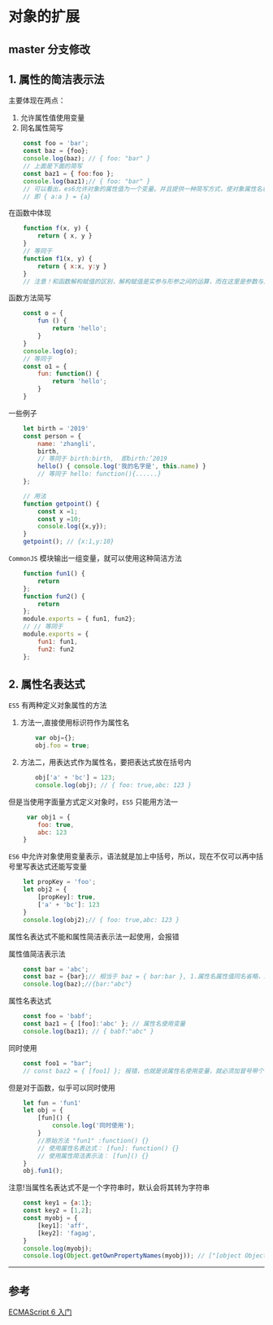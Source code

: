 # 对象的扩展

## master 分支修改

## 1. 属性的简洁表示法

主要体现在两点：

1. 允许属性值使用变量
2. 同名属性简写

```js
    const foo = 'bar';
    const baz = {foo};
    console.log(baz); // { foo: "bar" }
    // 上面是下面的简写
    const baz1 = { foo:foo };
    console.log(baz1);// { foo: "bar" }
    // 可以看出，es6允许对象的属性值为一个变量。并且提供一种简写方式，使对象属性名和属性值相同的可以简写为只写属性名
    // 即 { a:a } = {a}
```

在函数中体现

```js
    function f(x, y) {
        return { x, y }
    }
    // 等同于
    function f1(x, y) {
        return { x:x, y:y }
    }
    // 注意！和函数解构赋值的区别，解构赋值是实参与形参之间的运算，而在这里是参数与函数内参数的关系
```

函数方法简写

```js
    const o = {
        fun () {
            return 'hello';
        }
    }
    console.log(o);
    // 等同于
    const o1 = {
        fun: function() {
            return 'hello';
        }
    }
```

一些例子

```js
    let birth = '2019'
    const person = {
        name: 'zhangli',
        birth,
        // 等同于 birth:birth,  即birth:’2019
        hello() { console.log('我的名字是', this.name) }
        // 等同于 hello: function(){......}
    };

    // 用法
    function getpoint() {
        const x =1;
        const y =10;
        console.log({x,y});
    }
    getpoint(); // {x:1,y:10}
```

`CommonJS` 模块输出一组变量，就可以使用这种简洁方法

```js
    function fun1() {
        return
    };
    function fun2() {
        return
    };
    module.exports = { fun1, fun2};
    // // 等同于
    module.exports = {
        fun1: fun1,
        fun2: fun2
    };
```

## 2. 属性名表达式

`ES5` 有两种定义对象属性的方法

1. 方法一,直接使用标识符作为属性名

    ```js
        var obj={};
        obj.foo = true;
    ```

2. 方法二，用表达式作为属性名，要把表达式放在括号内

    ```js
        obj['a' + 'bc'] = 123;
        console.log(obj); // { foo: true,abc: 123 }
    ```

但是当使用字面量方式定义对象时，`ES5` 只能用方法一

```js
     var obj1 = {
        foo: true,
        abc: 123
    }
```

`ES6` 中允许对象使用变量表示，语法就是加上中括号，所以，现在不仅可以再中括号里写表达式还能写变量

```js
    let propKey = 'foo';
    let obj2 = {
        [propKey]: true,
        ['a' + 'bc']: 123
    }
    console.log(obj2);// { foo: true,abc: 123 }
```

属性名表达式不能和属性简洁表示法一起使用，会报错

属性值简洁表示法

```js
    const bar = 'abc';
    const baz = {bar};// 相当于 baz = { bar:bar }, 1.属性名属性值同名省略，2.属性值可以使用变量,这两个条件要同时成立
    console.log(baz);//{bar:"abc"}
```

属性名表达式

```js
    const foo = 'babf';
    const baz1 = { [foo]:'abc' }; // 属性名使用变量
    console.log(baz1); // { babf:"abc" }
```

同时使用

```js
    const foo1 = "bar";
    // const baz2 = { [foo1] }; 报错，也就是说属性名使用变量，就必须加冒号带个值
```

但是对于函数，似乎可以同时使用

```js
    let fun = 'fun1'
    let obj = {
        [fun]() {
            console.log('同时使用');
        }
        //原始方法 "fun1" :function() {}
        // 使用属性名表达式： [fun]: function() {}
        // 使用属性简洁表示法： [fun]() {}
    }
    obj.fun1();
```

注意!当属性名表达式不是一个字符串时，默认会将其转为字符串

```js
    const key1 = {a:1};
    const key2 = [1,2];
    const myobj = {
        [key1]: 'aff',
        [key2]: 'fagag',
    }
    console.log(myobj);
    console.log(Object.getOwnPropertyNames(myobj)); // ["[object Object]", "1,2"]
```

---

## 参考

[ECMAScript 6 入门](http://es6.ruanyifeng.com/#docs/object)
